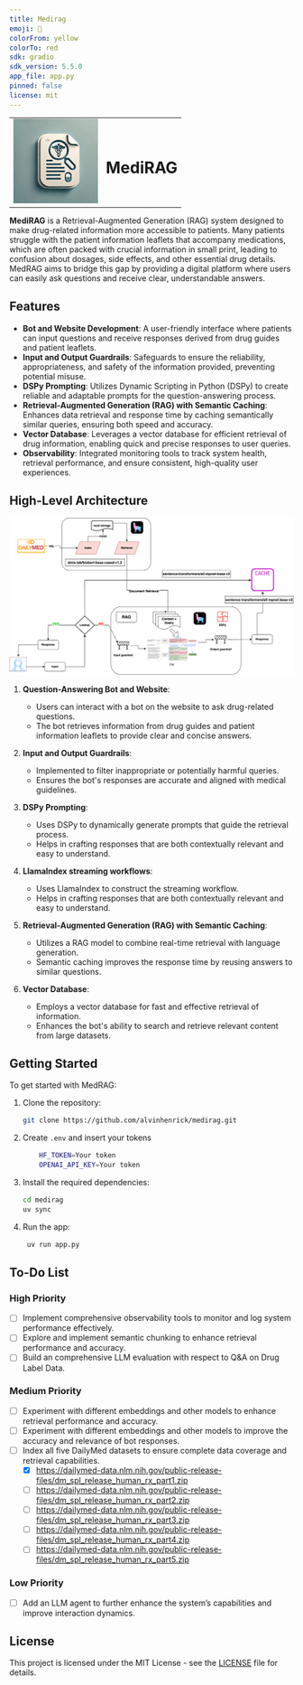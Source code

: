 ```yaml
---
title: Medirag
emoji: 🐨
colorFrom: yellow
colorTo: red
sdk: gradio
sdk_version: 5.5.0
app_file: app.py
pinned: false
license: mit
---
```


<table>
    <tr>
        <td>
            <img src="doc/images/MediRag.png" alt="MediRAG" width="150"/>
        </td>
        <td>
            <h1>MediRAG</h1>
        </td>
    </tr>
</table>

**MediRAG** is a Retrieval-Augmented Generation (RAG) system designed to make drug-related information more accessible
to
patients. Many patients struggle with the patient information leaflets that accompany medications, which are often
packed with crucial information in small print, leading to confusion about dosages, side effects, and other essential
drug details. MedRAG aims to bridge this gap by providing a digital platform where users can easily ask questions and
receive clear, understandable answers.

## Features

- **Bot and Website Development**: A user-friendly interface where patients can input questions and receive responses
  derived from drug guides and patient leaflets.
- **Input and Output Guardrails**: Safeguards to ensure the reliability, appropriateness, and safety of the information
  provided, preventing potential misuse.
- **DSPy Prompting**: Utilizes Dynamic Scripting in Python (DSPy) to create reliable and adaptable prompts for the
  question-answering process.
- **Retrieval-Augmented Generation (RAG) with Semantic Caching**: Enhances data retrieval and response time by caching
  semantically similar queries, ensuring both speed and accuracy.
- **Vector Database**: Leverages a vector database for efficient retrieval of drug information, enabling quick and
  precise responses to user queries.
- **Observability**: Integrated monitoring tools to track system health, retrieval performance, and ensure consistent,
  high-quality user experiences.

## High-Level Architecture

![Architecture](doc/images/MediRAg.drawio.png)

1. **Question-Answering Bot and Website**:

   - Users can interact with a bot on the website to ask drug-related questions.
   - The bot retrieves information from drug guides and patient information leaflets to provide clear and concise
     answers.

2. **Input and Output Guardrails**:

   - Implemented to filter inappropriate or potentially harmful queries.
   - Ensures the bot's responses are accurate and aligned with medical guidelines.

3. **DSPy Prompting**:

   - Uses DSPy to dynamically generate prompts that guide the retrieval process.
   - Helps in crafting responses that are both contextually relevant and easy to understand.

4. **LlamaIndex streaming workflows**:

   - Uses LlamaIndex to construct the streaming workflow.
   - Helps in crafting responses that are both contextually relevant and easy to understand.

5. **Retrieval-Augmented Generation (RAG) with Semantic Caching**:

   - Utilizes a RAG model to combine real-time retrieval with language generation.
   - Semantic caching improves the response time by reusing answers to similar questions.

6. **Vector Database**:
   - Employs a vector database for fast and effective retrieval of information.
   - Enhances the bot's ability to search and retrieve relevant content from large datasets.

## Getting Started

To get started with MedRAG:

1. Clone the repository:
   ```bash
   git clone https://github.com/alvinhenrick/medirag.git
   ```
2. Create `.env` and insert your tokens
   ```bash
       HF_TOKEN=Your token
       OPENAI_API_KEY=Your token
   ```
3. Install the required dependencies:
   ```bash
   cd medirag
   uv sync
   ```
4. Run the app:
   ```bash
    uv run app.py
   ```

## To-Do List

### High Priority

- [ ] Implement comprehensive observability tools to monitor and log system performance effectively.
- [ ] Explore and implement semantic chunking to enhance retrieval performance and accuracy.
- [ ] Build an comprehensive LLM evaluation with respect to Q&A on Drug Label Data.

### Medium Priority

- [ ] Experiment with different embeddings and other models to enhance retrieval performance and accuracy.
- [ ] Experiment with different embeddings and other models to improve the accuracy and relevance of bot responses.
- [ ] Index all five DailyMed datasets to ensure complete data coverage and retrieval capabilities.
  - [x] https://dailymed-data.nlm.nih.gov/public-release-files/dm_spl_release_human_rx_part1.zip
  - [ ] https://dailymed-data.nlm.nih.gov/public-release-files/dm_spl_release_human_rx_part2.zip
  - [ ] https://dailymed-data.nlm.nih.gov/public-release-files/dm_spl_release_human_rx_part3.zip
  - [ ] https://dailymed-data.nlm.nih.gov/public-release-files/dm_spl_release_human_rx_part4.zip
  - [ ] https://dailymed-data.nlm.nih.gov/public-release-files/dm_spl_release_human_rx_part5.zip

### Low Priority

- [ ] Add an LLM agent to further enhance the system’s capabilities and improve interaction dynamics.

## License

This project is licensed under the MIT License - see the [LICENSE](LICENSE) file for details.
